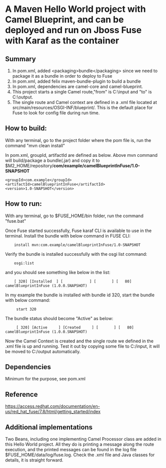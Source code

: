 # A Maven Hello World project with Camel Blueprint, and can be deployed and run on Jboss Fuse with Karaf as the container
## Summary
1. In pom.xml, added \<packaging>bundle\</packaging> since we need to package it as a bundle in order to deploy to Fuse
2. In pom.xml, added felix maven-bundle-plugin to build a bundle 
3. In pom.xml, dependencies are camel-core and camel-blueprint.
4. This project starts a single Camel route,"from" is C:\input and "to" is C:\output. 
5. The single route and Camel context are defined in a .xml file located at src/main/resources/OSGI-INF/blueprint/. 
This is the default place for Fuse  to look for config file during run time.

## How to build:
With any terminal, go to the project folder where the pom file is, run the command "mvn clean install"

In pom.xml, groupId, artifactId are defined as below. Above mvn command will build/package a bundle(.jar) and copy it to
$M2_HOME/repository/**com/example/camelBlueprintInFuse/1.0-SNAPSHOT**

    <groupId>com.example</groupId>
    <artifactId>camelBlueprintInFuse</artifactId>
    <version>1.0-SNAPSHOT</version>

## How to run:
With any terminal, go to $FUSE_HOME/bin folder, run the command "fuse.bat"

Once Fuse started successfully, Fuse karaf CLI is available to use in the terminal. 
Install the bundle with below command in FUSE CLI:

        install mvn:com.example/camelBlueprintInFuse/1.0-SNAPSHOT

Verify the bundle is installed successfully with the osgi list command:

        osgi:list
    
and you should see something like below in the list:

        [ 320] [Installed  ] [            ] [       ] [   80] camelBlueprintInFuse (1.0.0.SNAPSHOT)
In my example the bundle is installed with bundle id 320, start the bundle with below command:

         start 320
The bundle status should become "Active" as below:

         [ 320] [Active     ] [Created     ] [       ] [   80] camelBlueprintInFuse (1.0.0.SNAPSHOT)

Now the Camel Context is created and the single route we defined in the .xml file is up and running.
Test it out by copying some file to C:/input, it will be moved to C:/output automatically.

## Dependencies
Minimum for the purpose, see pom.xml

## Reference
https://access.redhat.com/documentation/en-us/red_hat_fuse/7.8/html/getting_started/index

## Additional implementations
Two Beans, including one implementing Camel Processor class are added in this Hello World project.
All they do is printing a message along the route execution, and the printed messages can be found 
in the log file $FUSE_HOME/data/log/fuse.log. Check the .xml file and Java classes 
for details, it is straight forward.
